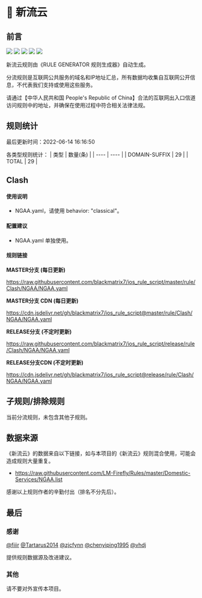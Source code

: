 # 🧸 新流云

## 前言

![](https://shields.io/badge/-移除重复规则-ff69b4) ![](https://shields.io/badge/-DOMAIN与DOMAIN--SUFFIX合并-green) ![](https://shields.io/badge/-DOMAIN--SUFFIX间合并-critical) ![](https://shields.io/badge/-DOMAIN--SUFFIX与DOMAIN--KEYWORD合并-blue) ![](https://shields.io/badge/-IP--CIDR(6)合并-blueviolet) 

新流云规则由《RULE GENERATOR 规则生成器》自动生成。

分流规则是互联网公共服务的域名和IP地址汇总，所有数据均收集自互联网公开信息，不代表我们支持或使用这些服务。

请通过【中华人民共和国 People's Republic of China】合法的互联网出入口信道访问规则中的地址，并确保在使用过程中符合相关法律法规。

## 规则统计

最后更新时间：2022-06-14 16:16:50

各类型规则统计：
| 类型 | 数量(条)  | 
| ---- | ----  |
| DOMAIN-SUFFIX | 29  | 
| TOTAL | 29  | 


## Clash 

#### 使用说明
- NGAA.yaml，请使用 behavior: "classical"。

#### 配置建议
- NGAA.yaml 单独使用。

#### 规则链接
**MASTER分支 (每日更新)**

https://raw.githubusercontent.com/blackmatrix7/ios_rule_script/master/rule/Clash/NGAA/NGAA.yaml

**MASTER分支 CDN (每日更新)**

https://cdn.jsdelivr.net/gh/blackmatrix7/ios_rule_script@master/rule/Clash/NGAA/NGAA.yaml

**RELEASE分支 (不定时更新)**

https://raw.githubusercontent.com/blackmatrix7/ios_rule_script/release/rule/Clash/NGAA/NGAA.yaml

**RELEASE分支CDN (不定时更新)**

https://cdn.jsdelivr.net/gh/blackmatrix7/ios_rule_script@release/rule/Clash/NGAA/NGAA.yaml

## 子规则/排除规则


当前分流规则，未包含其他子规则。

## 数据来源

《新流云》的数据来自以下链接，如与本项目的《新流云》规则混合使用，可能会造成规则大量重复。

- https://raw.githubusercontent.com/LM-Firefly/Rules/master/Domestic-Services/NGAA.list


感谢以上规则作者的辛勤付出（排名不分先后）。

## 最后

### 感谢

[@fiiir](https://github.com/fiiir) [@Tartarus2014](https://github.com/Tartarus2014) [@zjcfynn](https://github.com/zjcfynn) [@chenyiping1995](https://github.com/chenyiping1995) [@vhdj](https://github.com/vhdj)

提供规则数据源及改进建议。

### 其他

请不要对外宣传本项目。